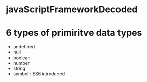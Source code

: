 # javaScriptFrameworkDecoded

# 6 types of primiritve data types
- undefined
- null
- boolean
- number
- string
- symbol : ES6 introduced

